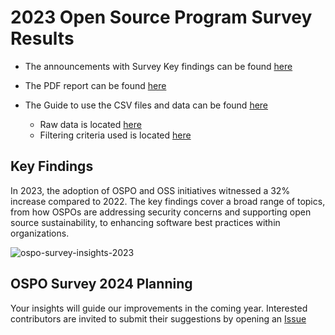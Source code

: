 # 2023 Open Source Program Survey Results

* The announcements with Survey Key findings can be found [here](https://todogroup.org/blog/)
* The PDF report can be found [here](https://github.com/todogroup/osposurvey/files/12658370/2023StateofOSPOs-Infographic.pdf)

* The Guide to use the CSV files and data can be found [here]()
    * Raw data is located [here]()
    * Filtering criteria used is located [here]()

## Key Findings

In 2023, the adoption of OSPO and OSS initiatives witnessed a 32% increase compared to 2022. The key findings cover a broad range of topics, from how OSPOs are addressing security concerns and supporting open source sustainability, to enhancing software best practices within organizations.

![ospo-survey-insights-2023](https://github.com/todogroup/osposurvey/assets/43671777/90b0e564-2607-44a8-82ad-783c2abbb810)


## OSPO Survey 2024 Planning

Your insights will guide our improvements in the coming year. Interested contributors are invited to submit their suggestions by opening an [Issue](https://github.com/todogroup/osposurvey/issues)
